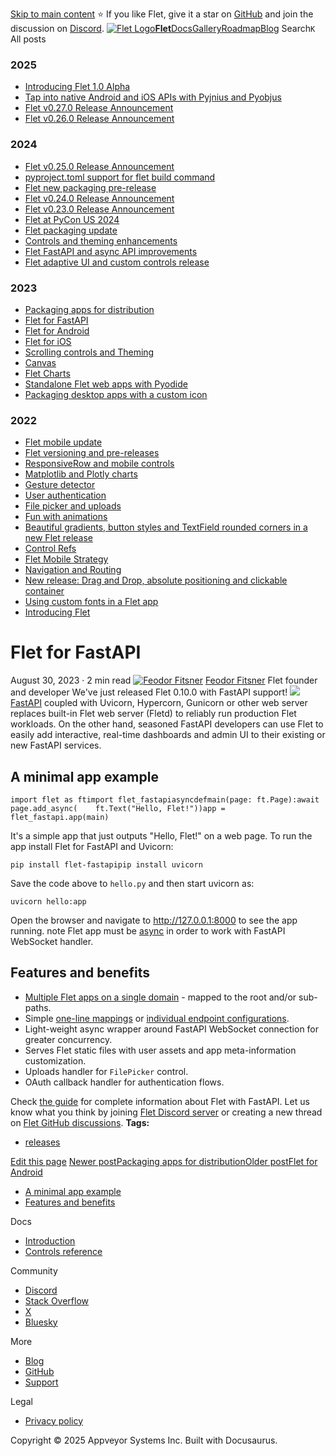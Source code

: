 [Skip to main content](https://flet.dev/blog/flet-for-fastapi/#__docusaurus_skipToContent_fallback)
⭐️ If you like Flet, give it a star on [GitHub](https://github.com/flet-dev/flet) and join the discussion on [Discord](https://discord.gg/dzWXP8SHG8).
[![Flet Logo](https://flet.dev/img/logo.svg)**Flet**](https://flet.dev/)[Docs](https://flet.dev/docs/)[Gallery](https://flet.dev/gallery)[Roadmap](https://flet.dev/roadmap)[Blog](https://flet.dev/blog)
[](https://github.com/flet-dev/flet)
Search`K`
All posts
### 2025
  * [Introducing Flet 1.0 Alpha](https://flet.dev/blog/introducing-flet-1-0-alpha)
  * [Tap into native Android and iOS APIs with Pyjnius and Pyobjus](https://flet.dev/blog/tap-into-native-android-and-ios-apis-with-Pyjnius-and-pyobjus)
  * [Flet v0.27.0 Release Announcement](https://flet.dev/blog/flet-v-0-27-release-announcement)
  * [Flet v0.26.0 Release Announcement](https://flet.dev/blog/flet-v-0-26-release-announcement)


### 2024
  * [Flet v0.25.0 Release Announcement](https://flet.dev/blog/flet-v-0-25-release-announcement)
  * [pyproject.toml support for flet build command](https://flet.dev/blog/pyproject-toml-support-for-flet-build-command)
  * [Flet new packaging pre-release](https://flet.dev/blog/flet-new-packaging-pre-release)
  * [Flet v0.24.0 Release Announcement](https://flet.dev/blog/flet-v-0-24-release-announcement)
  * [Flet v0.23.0 Release Announcement](https://flet.dev/blog/flet-v-0-23-release-announcement)
  * [Flet at PyCon US 2024](https://flet.dev/blog/flet-at-pycon-us-2024)
  * [Flet packaging update](https://flet.dev/blog/flet-packaging-update)
  * [Controls and theming enhancements](https://flet.dev/blog/controls-and-theming-enhancements)
  * [Flet FastAPI and async API improvements](https://flet.dev/blog/flet-fastapi-and-async-api-improvements)
  * [Flet adaptive UI and custom controls release](https://flet.dev/blog/flet-adaptive-and-custom-controls)


### 2023
  * [Packaging apps for distribution](https://flet.dev/blog/packaging-apps-for-distribution)
  * [Flet for FastAPI](https://flet.dev/blog/flet-for-fastapi)
  * [Flet for Android](https://flet.dev/blog/flet-for-android)
  * [Flet for iOS](https://flet.dev/blog/flet-for-ios)
  * [Scrolling controls and Theming](https://flet.dev/blog/scrolling-controls-and-theming)
  * [Canvas](https://flet.dev/blog/canvas)
  * [Flet Charts](https://flet.dev/blog/flet-charts)
  * [Standalone Flet web apps with Pyodide](https://flet.dev/blog/standalone-flet-web-apps-with-pyodide)
  * [Packaging desktop apps with a custom icon](https://flet.dev/blog/packaging-desktop-apps-with-custom-icon)


### 2022
  * [Flet mobile update](https://flet.dev/blog/flet-mobile-update)
  * [Flet versioning and pre-releases](https://flet.dev/blog/flet-versioning-and-pre-releases)
  * [ResponsiveRow and mobile controls](https://flet.dev/blog/responsive-row-and-mobile-controls)
  * [Matplotlib and Plotly charts](https://flet.dev/blog/matplotlib-and-plotly-charts)
  * [Gesture detector](https://flet.dev/blog/gesture-detector)
  * [User authentication](https://flet.dev/blog/user-authentication)
  * [File picker and uploads](https://flet.dev/blog/file-picker-and-uploads)
  * [Fun with animations](https://flet.dev/blog/fun-with-animations)
  * [Beautiful gradients, button styles and TextField rounded corners in a new Flet release](https://flet.dev/blog/gradients-button-textfield-styles)
  * [Control Refs](https://flet.dev/blog/control-refs)
  * [Flet Mobile Strategy](https://flet.dev/blog/flet-mobile-strategy)
  * [Navigation and Routing](https://flet.dev/blog/navigation-and-routing)
  * [New release: Drag and Drop, absolute positioning and clickable container](https://flet.dev/blog/drag-and-drop-release)
  * [Using custom fonts in a Flet app](https://flet.dev/blog/using-custom-fonts-in-flet-app)
  * [Introducing Flet](https://flet.dev/blog/introducing-flet)


# Flet for FastAPI
August 30, 2023 · 2 min read
[![Feodor Fitsner](https://avatars0.githubusercontent.com/u/5041459?s=400&v=4)](ttps://github.com/FeodorFitsner)
[Feodor Fitsner](ttps://github.com/FeodorFitsner)
Flet founder and developer
[](https://github.com/FeodorFitsner "GitHub")[](https://x.com/fletdev "X")
We've just released Flet 0.10.0 with FastAPI support!
![](https://flet.dev/img/blog/fastapi/fastapi-logo-teal.png)
[FastAPI](https://fastapi.tiangolo.com/) coupled with Uvicorn, Hypercorn, Gunicorn or other web server replaces built-in Flet web server (Fletd) to reliably run production Flet workloads.
On the other hand, seasoned FastAPI developers can use Flet to easily add interactive, real-time dashboards and admin UI to their existing or new FastAPI services.
## A minimal app example[​](https://flet.dev/blog/flet-for-fastapi/#a-minimal-app-example "Direct link to A minimal app example")
```
import flet as ftimport flet_fastapiasyncdefmain(page: ft.Page):await page.add_async(    ft.Text("Hello, Flet!"))app = flet_fastapi.app(main)
```

It's a simple app that just outputs "Hello, Flet!" on a web page.
To run the app install Flet for FastAPI and Uvicorn:
```
pip install flet-fastapipip install uvicorn
```

Save the code above to `hello.py` and then start uvicorn as:
```
uvicorn hello:app
```

Open the browser and navigate to <http://127.0.0.1:8000> to see the app running.
note
Flet app must be [async](https://flet.dev/docs/getting-started/async-apps) in order to work with FastAPI WebSocket handler.
## Features and benefits[​](https://flet.dev/blog/flet-for-fastapi/#features-and-benefits "Direct link to Features and benefits")
  * [Multiple Flet apps on a single domain](https://flet.dev/docs/publish/web/dynamic-website#hosting-multiple-flet-apps-under-the-same-domain) - mapped to the root and/or sub-paths.
  * Simple [one-line mappings](https://flet.dev/docs/publish/web/dynamic-website#flet-fastapi-app) or [individual endpoint configurations](https://flet.dev/docs/publish/web/dynamic-website#configuring-individual-flet-endpoints).
  * Light-weight async wrapper around FastAPI WebSocket connection for greater concurrency.
  * Serves Flet static files with user assets and app meta-information customization.
  * Uploads handler for `FilePicker` control.
  * OAuth callback handler for authentication flows.


Check [the guide](https://flet.dev/docs/publish/web/dynamic-website) for complete information about Flet with FastAPI.
Let us know what you think by joining [Flet Discord server](https://discord.gg/dzWXP8SHG8) or creating a new thread on [Flet GitHub discussions](https://github.com/flet-dev/flet/discussions).
**Tags:**
  * [releases](https://flet.dev/blog/tags/releases)


[Edit this page](https://github.com/flet-dev/website/edit/main/blog/2023-08-30-flet-for-fastapi.md)
[Newer postPackaging apps for distribution](https://flet.dev/blog/packaging-apps-for-distribution)[Older postFlet for Android](https://flet.dev/blog/flet-for-android)
  * [A minimal app example](https://flet.dev/blog/flet-for-fastapi/#a-minimal-app-example)
  * [Features and benefits](https://flet.dev/blog/flet-for-fastapi/#features-and-benefits)


Docs
  * [Introduction](https://flet.dev/docs)
  * [Controls reference](https://flet.dev/docs/controls)


Community
  * [Discord](https://discord.gg/dzWXP8SHG8)
  * [Stack Overflow](https://stackoverflow.com/questions/tagged/flet)
  * [X](https://x.com/fletdev)
  * [Bluesky](https://bsky.app/profile/fletdev.bsky.social)


More
  * [Blog](https://flet.dev/blog)
  * [GitHub](https://github.com/flet-dev/flet)
  * [Support](https://flet.dev/support)


Legal
  * [Privacy policy](https://flet.dev/privacy-policy)


Copyright © 2025 Appveyor Systems Inc. Built with Docusaurus.
